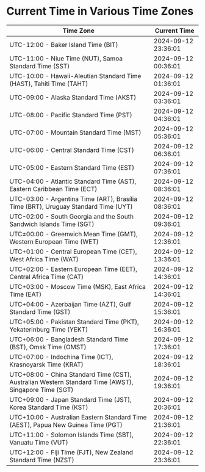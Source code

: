 # Current Time in Various Time Zones

| Time Zone | Current Time |
|-----------|--------------|
| UTC-12:00 - Baker Island Time (BIT) | 2024-09-12 23:36:01 |
| UTC-11:00 - Niue Time (NUT), Samoa Standard Time (SST) | 2024-09-12 00:36:01 |
| UTC-10:00 - Hawaii-Aleutian Standard Time (HAST), Tahiti Time (TAHT) | 2024-09-12 01:36:01 |
| UTC-09:00 - Alaska Standard Time (AKST) | 2024-09-12 03:36:01 |
| UTC-08:00 - Pacific Standard Time (PST) | 2024-09-12 04:36:01 |
| UTC-07:00 - Mountain Standard Time (MST) | 2024-09-12 05:36:01 |
| UTC-06:00 - Central Standard Time (CST) | 2024-09-12 06:36:01 |
| UTC-05:00 - Eastern Standard Time (EST) | 2024-09-12 07:36:01 |
| UTC-04:00 - Atlantic Standard Time (AST), Eastern Caribbean Time (ECT) | 2024-09-12 08:36:01 |
| UTC-03:00 - Argentina Time (ART), Brasília Time (BRT), Uruguay Standard Time (UYT) | 2024-09-12 08:36:01 |
| UTC-02:00 - South Georgia and the South Sandwich Islands Time (SGT) | 2024-09-12 09:36:01 |
| UTC±00:00 - Greenwich Mean Time (GMT), Western European Time (WET) | 2024-09-12 12:36:01 |
| UTC+01:00 - Central European Time (CET), West Africa Time (WAT) | 2024-09-12 13:36:01 |
| UTC+02:00 - Eastern European Time (EET), Central Africa Time (CAT) | 2024-09-12 14:36:01 |
| UTC+03:00 - Moscow Time (MSK), East Africa Time (EAT) | 2024-09-12 14:36:01 |
| UTC+04:00 - Azerbaijan Time (AZT), Gulf Standard Time (GST) | 2024-09-12 15:36:01 |
| UTC+05:00 - Pakistan Standard Time (PKT), Yekaterinburg Time (YEKT) | 2024-09-12 16:36:01 |
| UTC+06:00 - Bangladesh Standard Time (BST), Omsk Time (OMST) | 2024-09-12 17:36:01 |
| UTC+07:00 - Indochina Time (ICT), Krasnoyarsk Time (KRAT) | 2024-09-12 18:36:01 |
| UTC+08:00 - China Standard Time (CST), Australian Western Standard Time (AWST), Singapore Time (SGT) | 2024-09-12 19:36:01 |
| UTC+09:00 - Japan Standard Time (JST), Korea Standard Time (KST) | 2024-09-12 20:36:01 |
| UTC+10:00 - Australian Eastern Standard Time (AEST), Papua New Guinea Time (PGT) | 2024-09-12 21:36:01 |
| UTC+11:00 - Solomon Islands Time (SBT), Vanuatu Time (VUT) | 2024-09-12 22:36:01 |
| UTC+12:00 - Fiji Time (FJT), New Zealand Standard Time (NZST) | 2024-09-12 23:36:01 |
